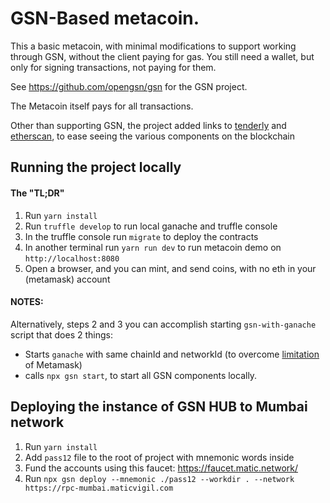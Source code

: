 # GSN-Based metacoin.

This a basic metacoin, with minimal modifications to support working through GSN, without the client paying for gas.
You still need a wallet, but only for signing transactions, not paying for them.

See https://github.com/opengsn/gsn for the GSN project.

The Metacoin itself pays for all transactions.

Other than supporting GSN, the project added links to [tenderly](https://dashboard.tenderly.dev/contract/kovan/0x2E0d94754b348D208D64d52d78BcD443aFA9fa52) and [etherscan](https://kovan.etherscan.io/address/0x2e0d94754b348d208d64d52d78bcd443afa9fa52), to ease seeing the various components on the blockchain

## Running the project locally
#### The "TL;DR"
1. Run `yarn install `
2. Run `truffle develop` to run local ganache and truffle console 
3. In the truffle console run `migrate` to deploy the contracts
4. In another terminal run `yarn run dev` to run metacoin demo on `http://localhost:8080`
5. Open a browser, and you can mint, and send coins, with no eth in your (metamask) account

#### NOTES:
Alternatively, steps 2 and 3 you can accomplish starting `gsn-with-ganache` script that does 2 things:
- Starts `ganache` with same chainId and networkId (to overcome [limitation](https://github.com/MetaMask/metamask-extension/issues/8385) of Metamask)
- calls `npx gsn start`, to start all GSN components locally.

## Deploying the instance of GSN HUB to Mumbai network
1. Run `yarn install `
2. Add `pass12` file to the root of project with mnemonic words inside
3. Fund the accounts using this faucet: https://faucet.matic.network/
4. Run `npx gsn deploy --mnemonic ./pass12 --workdir . --network https://rpc-mumbai.maticvigil.com`
